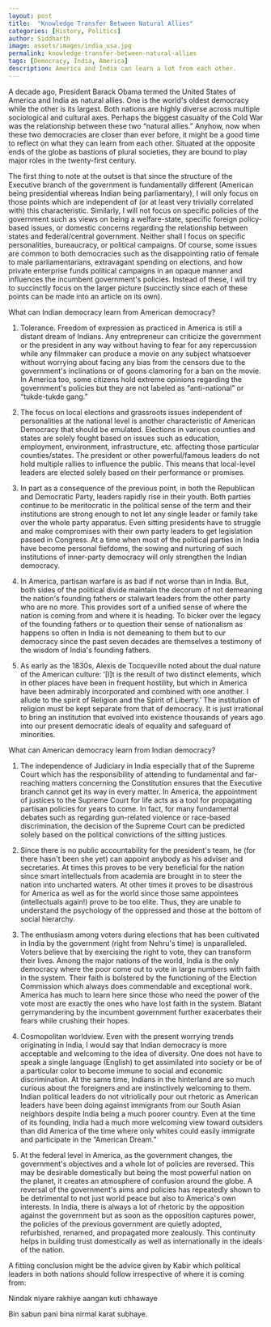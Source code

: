 ```yaml
---
layout: post
title:  "Knowledge Transfer Between Natural Allies"
categories: [History, Politics]
author: Siddharth
image: assets/images/india_usa.jpg
permalink: knowledge-transfer-between-natural-allies
tags: [Democracy, India, America]
description: America and India can learn a lot from each other.
---
```

A decade ago, President Barack Obama termed the United States of America and India as natural allies. One is the world's oldest democracy while the other is its largest. Both nations are highly diverse across multiple sociological and cultural axes. Perhaps the biggest casualty of the Cold War was the relationship between these two “natural allies.” Anyhow, now when these two democracies are closer than ever before, it might be a good time to reflect on what they can learn from each other. Situated at the opposite ends of the globe as bastions of plural societies, they are bound to play major roles in the twenty-first century.

The first thing to note at the outset is that since the structure of the Executive branch of the government is fundamentally different (American being presidential whereas Indian being parliamentary), I will only focus on those points which are independent of (or at least very trivially correlated with) this characteristic. Similarly, I will not focus on specific policies of the government such as views on being a welfare-state, specific foreign policy-based issues, or domestic concerns regarding the relationship between states and federal/central government. Neither shall I focus on specific personalities, bureaucracy, or political campaigns. Of course, some issues are common to both democracies such as the disappointing ratio of female to male parliamentarians, extravagant spending on elections, and how private enterprise funds political campaigns in an opaque manner and influences the incumbent government's policies. Instead of these, I will try to succinctly focus on the larger picture (succinctly since each of these points can be made into an article on its own).

What can Indian democracy learn from American democracy?
1. Tolerance. Freedom of expression as practiced in America is still a distant dream of Indians. Any entrepreneur can criticize the government or the president in any way without having to fear for any repercussion while any filmmaker can produce a movie on any subject whatsoever without worrying about facing any bias from the censors due to the government's inclinations or of goons clamoring for a ban on the movie. In America too, some citizens hold extreme opinions regarding the government's policies but they are not labeled as “anti-national” or “tukde-tukde gang.”

2. The focus on local elections and grassroots issues independent of personalities at the national level is another characteristic of American Democracy that should be emulated. Elections in various counties and states are solely fought based on issues such as education, employment, environment, infrastructure, etc. affecting those particular counties/states. The president or other powerful/famous leaders do not hold multiple rallies to influence the public. This means that local-level leaders are elected solely based on their performance or promises.

3. In part as a consequence of the previous point, in both the Republican and Democratic Party, leaders rapidly rise in their youth. Both parties continue to be meritocratic in the political sense of the term and their institutions are strong enough to not let any single leader or family take over the whole party apparatus. Even sitting presidents have to struggle and make compromises with their own party leaders to get legislation passed in Congress. At a time when most of the political parties in India have become personal fiefdoms, the sowing and nurturing of such institutions of inner-party democracy will only strengthen the Indian democracy.

4. In America, partisan warfare is as bad if not worse than in India. But, both sides of the political divide maintain the decorum of not demeaning the nation's founding fathers or stalwart leaders from the other party who are no more. This provides sort of a unified sense of where the nation is coming from and where it is heading. To bicker over the legacy of the founding fathers or to question their sense of nationalism as happens so often in India is not demeaning to them but to our democracy since the past seven decades are themselves a testimony of the wisdom of India's founding fathers.

5. As early as the 1830s, Alexis de Tocqueville noted about the dual nature of the American culture: ‘[I]t is the result of two distinct elements, which in other places have been in frequent hostility, but which in America have been admirably incorporated and combined with one another. I allude to the spirit of Religion and the Spirit of Liberty.’ The institution of religion must be kept separate from that of democracy. It is just irrational to bring an institution that evolved into existence thousands of years ago into our present democratic ideals of equality and safeguard of minorities.

What can American democracy learn from Indian democracy?
1. The independence of Judiciary in India especially that of the Supreme Court which has the responsibility of attending to fundamental and far-reaching matters concerning the Constitution ensures that the Executive branch cannot get its way in every matter. In America, the appointment of justices to the Supreme Court for life acts as a tool for propagating partisan policies for years to come. In fact, for many fundamental debates such as regarding gun-related violence or race-based discrimination, the decision of the Supreme Court can be predicted solely based on the political convictions of the sitting justices.

2. Since there is no public accountability for the president's team, he (for there hasn't been she yet) can appoint anybody as his adviser and secretaries. At times this proves to be very beneficial for the nation since smart intellectuals from academia are brought in to steer the nation into uncharted waters. At other times it proves to be disastrous for America as well as for the world since those same appointees (intellectuals again!) prove to be too elite. Thus, they are unable to understand the psychology of the oppressed and those at the bottom of social hierarchy.

3. The enthusiasm among voters during elections that has been cultivated in India by the government (right from Nehru's time) is unparalleled. Voters believe that by exercising the right to vote, they can transform their lives. Among the major nations of the world, India is the only democracy where the poor come out to vote in large numbers with faith in the system. Their faith is bolstered by the functioning of the Election Commission which always does commendable and exceptional work. America has much to learn here since those who need the power of the vote most are exactly the ones who have lost faith in the system. Blatant gerrymandering by the incumbent government further exacerbates their fears while crushing their hopes.

4. Cosmopolitan worldview. Even with the present worrying trends originating in India, I would say that Indian democracy is more acceptable and welcoming to the idea of diversity. One does not have to speak a single language (English) to get assimilated into society or be of a particular color to become immune to social and economic discrimination. At the same time, Indians in the hinterland are so much curious about the foreigners and are instinctively welcoming to them. Indian political leaders do not vitriolically pour out rhetoric as American leaders have been doing against immigrants from our South Asian neighbors despite India being a much poorer country. Even at the time of its founding, India had a much more welcoming view toward outsiders than did America of the time where only whites could easily immigrate and participate in the “American Dream.”

5. At the federal level in America, as the government changes, the government's objectives and a whole lot of policies are reversed. This may be desirable domestically but being the most powerful nation on the planet, it creates an atmosphere of confusion around the globe. A reversal of the government's aims and policies has repeatedly shown to be detrimental to not just world peace but also to America's own interests. In India, there is always a lot of rhetoric by the opposition against the government but as soon as the opposition captures power, the policies of the previous government are quietly adopted, refurbished, renamed, and propagated more zealously. This continuity helps in building trust domestically as well as internationally in the ideals of the nation.

A fitting conclusion might be the advice given by Kabir which political leaders in both nations should follow irrespective of where it is coming from: 

Nindak niyare rakhiye aangan kuti chhawaye 

Bin sabun pani bina nirmal karat subhaye.